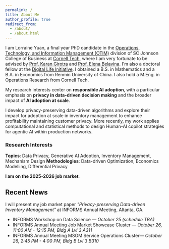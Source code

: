 ```yaml
---
permalink: /
title: About Me
author_profile: true
redirect_from: 
  - /about/
  - /about.html
---
```


I am Lorraine Yuan, a final year PhD candidate in the [Operations, Technology, and Information Management (OTIM)](https://www.johnson.cornell.edu/programs/phd-program/operations-technology-information-management/) division of SC Johnson College of Business at [Cornell Tech](https://tech.cornell.edu), where I am very fortunate to be advised by [Prof. Karan Girotra](https://tech.cornell.edu/people/karan-girotra/) and [Prof. Elena Belavina](https://sha.cornell.edu/faculty-research/faculty/eb733/). I'm also a doctoral fellow at the [Digital Life Initiative](https://www.dli.tech.cornell.edu). I obtained a B.S. in Mathematics and a B.A. in Economics from Renmin University of China. I also hold a M.Eng. in Operations Research from Cornell Tech.

My research interests center on **responsible AI adoption**, with a particular emphasis on **privacy in data-driven decision making** and the broader impact of **AI adoption at scale**. 

I develop privacy-preserving data-driven algorithms and explore their impact for adoption at scale in inventory management to enhance profitability maintaining customer privacy. More recently, my work applies computational and statistical methods to design Human-AI copilot strategies for agentic AI within production networks. 

### Research Interests

**Topics**: Data Privacy, Generative AI Adoption, Inventory Management, Mechanism Design
**Methodologies**: Data-driven Optimization, Economics Modelling, Differential Privacy


**I am on the 2025-2026 job market**.

## Recent News

I will present my job market paper *"Privacy-preserving Data-driven Inventory Management"* at INFORMS Annual Meeting, Altanta, GA.
* INFORMS Workshop on Data Science — *October 25 (schedule TBA)*
* INFORMS Annual Meeting Job Market Showcase Cluster — *October 26, 11:00 AM - 12:15 PM, Bldg A Lvl 3 A311*
* INFORMS Annual Meeting MSOM Service Operations Cluster— *October 26, 2:45 PM - 4:00 PM, Bldg B Lvl 3 B310*